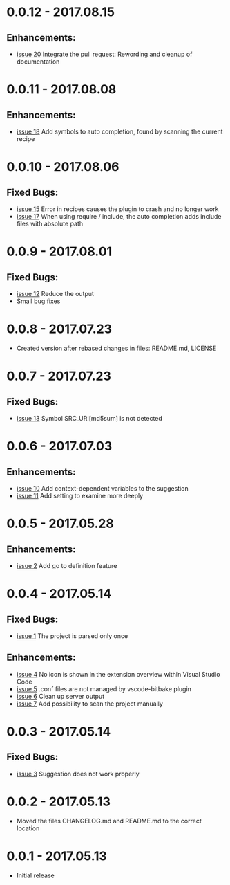 # 0.0.12 - 2017.08.15

## Enhancements:
- [issue 20](https://github.com/EugenWiens/vscode-bitbake/pull/20) Integrate the pull request: Rewording and cleanup of documentation

# 0.0.11 - 2017.08.08

## Enhancements:
- [issue 18](https://github.com/EugenWiens/vscode-bitbake/issues/18) Add symbols to auto completion, found by scanning the current recipe

# 0.0.10 - 2017.08.06

## Fixed Bugs:
- [issue 15](https://github.com/EugenWiens/vscode-bitbake/issues/15) Error in recipes causes the plugin to crash and no longer work
- [issue 17](https://github.com/EugenWiens/vscode-bitbake/issues/17) When using require / include, the auto completion adds include files with absolute path

# 0.0.9 - 2017.08.01

## Fixed Bugs:
- [issue 12](https://github.com/EugenWiens/vscode-bitbake/issues/12) Reduce the output
- Small bug fixes

# 0.0.8 - 2017.07.23
- Created version after rebased changes in files: README.md, LICENSE

# 0.0.7 - 2017.07.23

## Fixed Bugs:
- [issue 13](https://github.com/EugenWiens/vscode-bitbake/issues/13) Symbol SRC_URI[md5sum] is not detected

# 0.0.6 - 2017.07.03

## Enhancements:
- [issue 10](https://github.com/EugenWiens/vscode-bitbake/issues/10) Add context-dependent variables to the suggestion
- [issue 11](https://github.com/EugenWiens/vscode-bitbake/issues/11) Add setting to examine more deeply

# 0.0.5 - 2017.05.28

## Enhancements:
- [issue 2](https://github.com/EugenWiens/vscode-bitbake/issues/2) Add go to definition feature

# 0.0.4 - 2017.05.14

## Fixed Bugs:
- [issue 1](https://github.com/EugenWiens/vscode-bitbake/issues/1) The project is parsed only once

## Enhancements:
- [issue 4](https://github.com/EugenWiens/vscode-bitbake/issues/4) No icon is shown in the extension overview within Visual Studio Code
- [issue 5](https://github.com/EugenWiens/vscode-bitbake/issues/5) .conf files are not managed by vscode-bitbake plugin
- [issue 6](https://github.com/EugenWiens/vscode-bitbake/issues/6) Clean up server output
- [issue 7](https://github.com/EugenWiens/vscode-bitbake/issues/7) Add possibility to scan the project manually

# 0.0.3 - 2017.05.14

## Fixed Bugs:
- [issue 3](https://github.com/EugenWiens/vscode-bitbake/issues/3) Suggestion does not work properly

# 0.0.2 - 2017.05.13
- Moved the files CHANGELOG.md and README.md to the correct location

# 0.0.1 - 2017.05.13
- Initial release
